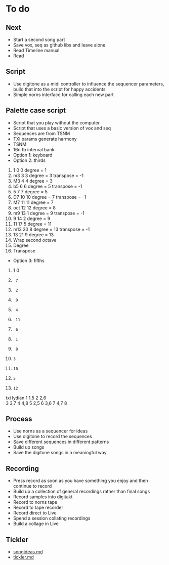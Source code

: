 # To do

## Next
- Start a second song part
- Save vox, seq as github libs and leave alone
- Read Timeline manual
- Read 

## Script
- Use digitone as a midi controller to influence the sequencer parameters, build that into the script for happy accidents
- Simple norns interface for calling each new part

## Palette case script
- Script that you play without the computer
- Script that uses a basic version of vox and seq
- Sequences are from TSNM
- TXi params generate harmony
- TSNM
- 16n fb interval bank
- Option 1: keyboard
- Option 2: thirds

1.  1   0   0   degree = 1
2.  m3  3   3   degree = 3  transpose = -1
3.  M3  4   4   degree = 3
4.  b5  6   6   degree = 5  transpose = -1
5.  5   7   7   degree = 5
6.  D7  10  10  degree = 7  transpose = -1
7.  M7  11  11  degree = 7
8.  oct 12  12  degree = 8
9.  m9  13  1   degree = 9  transpose = -1
10. 9   14  2   degree = 9
11. 11  17  5   degree = 11
12. m13 20  8   degree = 13 transpose = -1
13. 13  21  9   degree = 13
14. Wrap second octave
15. Degree
16. Transpose

- Option 3: fifths
1.  1    0
2.      7
3.      2
4.      9
5.      4
6.      11
7.      6
8.      1
9.      8
10.     3
11.     10
12.     5
13.     12          


txi lydian 
1   1,5
2   2,6     
3   3,7
4   4,8
5   2,5
6   3,6
7   4,7
8   

## Process
- Use norns as a sequencer for ideas
- Use digitone to record the sequences
- Save different sequences in different patterns
- Build up songs
- Save the digitone songs in a meaningful way

## Recording
- Press record as soon as you have something you enjoy and then continue to record
- Build up a collection of general recordings rather than final songs
- Record samples into digitakt
- Record to norns tape
- Record to tape recorder
- Record direct to Live
- Spend a session collating recordings
- Build a collage in Live

## Tickler
- [songideas.md](songideas.md)
- [tickler.md](tickler.md)

